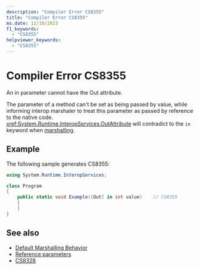 ```yaml
---
description: "Compiler Error CS8355"
title: "Compiler Error CS8355"
ms.date: 12/10/2023
f1_keywords:
  - "CS8355"
helpviewer_keywords:
  - "CS8355"
---
```

# Compiler Error CS8355

An in parameter cannot have the Out attribute.

The parameter of a method can't be set as being passed by value, while informing interop marshaler to treat this parameter as passed by reference to the native code.
<br/><xref:System.Runtime.InteropServices.OutAttribute> will contradict to the `in` keyword when [marshalling](../../../standard/native-interop/type-marshalling.md).

## Example

The following sample generates CS8355:

```csharp
using System.Runtime.InteropServices;

class Program
{
    public static void Example([Out] in int value)    // CS8355
    {
    }
}
```

## See also

- [Default Marshalling Behavior](../../../framework/interop/default-marshalling-behavior.md)
- [Reference parameters](../keywords/method-parameters.md#reference-parameters)
- [CS8328](./cs8328.md)
